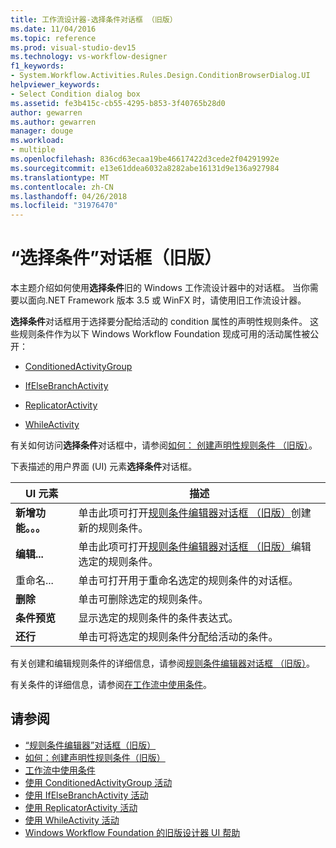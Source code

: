 ```yaml
---
title: 工作流设计器-选择条件对话框 （旧版）
ms.date: 11/04/2016
ms.topic: reference
ms.prod: visual-studio-dev15
ms.technology: vs-workflow-designer
f1_keywords:
- System.Workflow.Activities.Rules.Design.ConditionBrowserDialog.UI
helpviewer_keywords:
- Select Condition dialog box
ms.assetid: fe3b415c-cb55-4295-b853-3f40765b28d0
author: gewarren
ms.author: gewarren
manager: douge
ms.workload:
- multiple
ms.openlocfilehash: 836cd63ecaa19be46617422d3cede2f04291992e
ms.sourcegitcommit: e13e61ddea6032a8282abe16131d9e136a927984
ms.translationtype: MT
ms.contentlocale: zh-CN
ms.lasthandoff: 04/26/2018
ms.locfileid: "31976470"
---
```

# <a name="select-condition-dialog-box-legacy"></a>“选择条件”对话框（旧版）

本主题介绍如何使用**选择条件**旧的 Windows 工作流设计器中的对话框。 当你需要以面向.NET Framework 版本 3.5 或 WinFX 时，请使用旧工作流设计器。

**选择条件**对话框用于选择要分配给活动的 condition 属性的声明性规则条件。 这些规则条件作为以下 Windows Workflow Foundation 现成可用的活动属性被公开：

-   [ConditionedActivityGroup](http://go.microsoft.com/fwlink?LinkID=65017)

-   [IfElseBranchActivity](http://go.microsoft.com/fwlink?LinkID=65034)

-   [ReplicatorActivity](http://go.microsoft.com/fwlink?LinkID=65039)

-   [WhileActivity](http://go.microsoft.com/fwlink?LinkID=65049)

有关如何访问**选择条件**对话框中，请参阅[如何： 创建声明性规则条件 （旧版）](../workflow-designer/how-to-create-a-declarative-rule-condition-legacy.md)。

下表描述的用户界面 (UI) 元素**选择条件**对话框。

|UI 元素|描述|
|----------------|-----------------|
|**新增功能。。。**|单击此项可打开[规则条件编辑器对话框 （旧版）](../workflow-designer/rule-condition-editor-dialog-box-legacy.md)创建新的规则条件。|
|**编辑...**|单击此项可打开[规则条件编辑器对话框 （旧版）](../workflow-designer/rule-condition-editor-dialog-box-legacy.md)编辑选定的规则条件。|
|重命名...|单击可打开用于重命名选定的规则条件的对话框。|
|**删除**|单击可删除选定的规则条件。|
|**条件预览**|显示选定的规则条件的条件表达式。|
|**还行**|单击可将选定的规则条件分配给活动的条件。|

 有关创建和编辑规则条件的详细信息，请参阅[规则条件编辑器对话框 （旧版）](../workflow-designer/rule-condition-editor-dialog-box-legacy.md)。

 有关条件的详细信息，请参阅[在工作流中使用条件](http://go.microsoft.com/fwlink?LinkID=65009)。

## <a name="see-also"></a>请参阅

- [“规则条件编辑器”对话框（旧版）](../workflow-designer/rule-condition-editor-dialog-box-legacy.md)
- [如何：创建声明性规则条件（旧版）](../workflow-designer/how-to-create-a-declarative-rule-condition-legacy.md)
- [工作流中使用条件](http://go.microsoft.com/fwlink?LinkID=65009)
- [使用 ConditionedActivityGroup 活动](http://go.microsoft.com/fwlink?LinkID=65066)
- [使用 IfElseBranchActivity 活动](http://go.microsoft.com/fwlink?LinkID=65075)
- [使用 ReplicatorActivity 活动](http://go.microsoft.com/fwlink?LinkID=65080)
- [使用 WhileActivity 活动](http://go.microsoft.com/fwlink?LinkID=65091)
- [Windows Workflow Foundation 的旧版设计器 UI 帮助](../workflow-designer/legacy-designer-for-windows-workflow-foundation-ui-help.md)